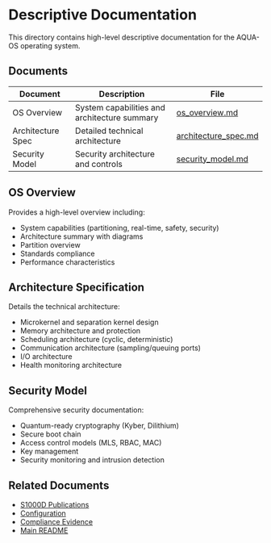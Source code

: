 # Descriptive Documentation

This directory contains high-level descriptive documentation for the AQUA-OS operating system.

## Documents

| Document | Description | File |
|----------|-------------|------|
| OS Overview | System capabilities and architecture summary | [os_overview.md](./os_overview.md) |
| Architecture Spec | Detailed technical architecture | [architecture_spec.md](./architecture_spec.md) |
| Security Model | Security architecture and controls | [security_model.md](./security_model.md) |

## OS Overview

Provides a high-level overview including:

- System capabilities (partitioning, real-time, safety, security)
- Architecture summary with diagrams
- Partition overview
- Standards compliance
- Performance characteristics

## Architecture Specification

Details the technical architecture:

- Microkernel and separation kernel design
- Memory architecture and protection
- Scheduling architecture (cyclic, deterministic)
- Communication architecture (sampling/queuing ports)
- I/O architecture
- Health monitoring architecture

## Security Model

Comprehensive security documentation:

- Quantum-ready cryptography (Kyber, Dilithium)
- Secure boot chain
- Access control models (MLS, RBAC, MAC)
- Key management
- Security monitoring and intrusion detection

## Related Documents

- [S1000D Publications](../S1000D/publications/)
- [Configuration](../configuration/)
- [Compliance Evidence](../compliance/)
- [Main README](../README.md)
